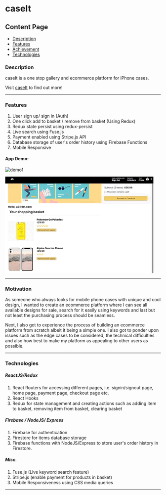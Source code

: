 # caseIt

## Content Page
  * [Description](#description)
  * [Features](#features)
  * [Achievement](#achievement)
  * [Technologies](#technologies)



### Description

caseIt is a one stop gallery and ecommerce platform for iPhone cases. 

Visit [caseIt](https://ecomm-23f2e.web.app) to find out more!

---

### Features

1. User sign up/ sign in (Auth)
2. One click add to basket / remove from basket (Using Redux)
3. Redux state persist using redux-persist
4. Live search using Fuse.js
5. Payment enabled using Stripe.js API
6. Database storage of user's order history using Firebase Functions
7. Mobile Responsive 

#### App Demo:

![demo1](misc/casit_1.gif)

![demo2](misc/caseit_2.gif)

---

### Motivation

As someone who always looks for mobile phone cases with unique and cool design, I wanted to create an ecommerce platform where I can see all available designs for sale, search for it easily using keywords and last but not least the purchasing process should be seamless. 

Next, I also got to experience the process of building an ecommerce platform from scratch albeit it being a simple one. I also got to ponder upon issues such as the edge cases to be considered, the technical difficulties and also how best to make my platform as appealing to other users as possible. 

---


### Technologies

##### ReactJS/Redux

1. React Routers for accessing different pages, i.e. signin/signout page, home page, payment page, checkout page etc.  
2. React Hooks
3. Redux for state management and creating actions such as adding item to basket, removing item from basket, clearing basket

##### Firebase / NodeJS/ Express

1. Firebase for authentication
2. Firestore for items database storage
3. Firebase functions with NodeJS/Express to store user's order history in Firestore. 

##### Misc.

1. Fuse.js (Live keyword search feature)
2. Stripe.js (enable payment for products in basket)
3. Mobile Responsiveness using CSS media queries

---



